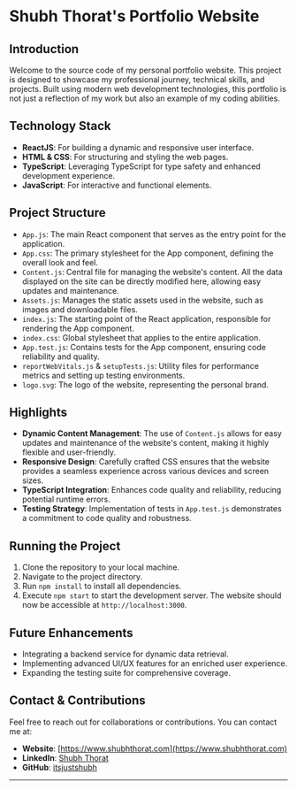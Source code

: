 
# Shubh Thorat's Portfolio Website

## Introduction

Welcome to the source code of my personal portfolio website. This project is designed to showcase my professional journey, technical skills, and projects. Built using modern web development technologies, this portfolio is not just a reflection of my work but also an example of my coding abilities.

## Technology Stack

- **ReactJS**: For building a dynamic and responsive user interface.
- **HTML & CSS**: For structuring and styling the web pages.
- **TypeScript**: Leveraging TypeScript for type safety and enhanced development experience.
- **JavaScript**: For interactive and functional elements.

## Project Structure

- `App.js`: The main React component that serves as the entry point for the application.
- `App.css`: The primary stylesheet for the App component, defining the overall look and feel.
- `Content.js`: Central file for managing the website's content. All the data displayed on the site can be directly modified here, allowing easy updates and maintenance.
- `Assets.js`: Manages the static assets used in the website, such as images and downloadable files.
- `index.js`: The starting point of the React application, responsible for rendering the App component.
- `index.css`: Global stylesheet that applies to the entire application.
- `App.test.js`: Contains tests for the App component, ensuring code reliability and quality.
- `reportWebVitals.js` & `setupTests.js`: Utility files for performance metrics and setting up testing environments.
- `logo.svg`: The logo of the website, representing the personal brand.

## Highlights

- **Dynamic Content Management**: The use of `Content.js` allows for easy updates and maintenance of the website's content, making it highly flexible and user-friendly.
- **Responsive Design**: Carefully crafted CSS ensures that the website provides a seamless experience across various devices and screen sizes.
- **TypeScript Integration**: Enhances code quality and reliability, reducing potential runtime errors.
- **Testing Strategy**: Implementation of tests in `App.test.js` demonstrates a commitment to code quality and robustness.

## Running the Project

1. Clone the repository to your local machine.
2. Navigate to the project directory.
3. Run `npm install` to install all dependencies.
4. Execute `npm start` to start the development server. The website should now be accessible at `http://localhost:3000`.

## Future Enhancements

- Integrating a backend service for dynamic data retrieval.
- Implementing advanced UI/UX features for an enriched user experience.
- Expanding the testing suite for comprehensive coverage.

## Contact & Contributions

Feel free to reach out for collaborations or contributions. You can contact me at:

- **Website**: [https://www.shubhthorat.com](https://www.shubhthorat.com)
- **LinkedIn**: [Shubh Thorat](https://www.linkedin.com/in/shubhthorat/)
- **GitHub**: [itsjustshubh](https://github.com/itsjustshubh)

---
